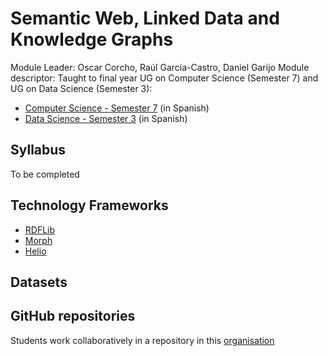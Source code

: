 # Semantic Web, Linked Data and Knowledge Graphs

Module Leader: Oscar Corcho, Raúl García-Castro, Daniel Garijo 
Module descriptor: Taught to final year UG on Computer Science (Semester 7) and UG on Data Science (Semester 3):
- [Computer Science - Semester 7](https://www.upm.es/comun_gauss/publico/guias/2021-22/1S/GA_10II_105000057_1S_2021-22.pdf) (in Spanish)
- [Data Science - Semester 3](https://www.upm.es/comun_gauss/publico/guias/2021-22/1S/GA_10CD_105001015_1S_2021-22.pdf) (in Spanish)

## Syllabus

To be completed

## Technology Frameworks

- [RDFLib](https://rdflib.readthedocs.io/en/stable/)
- [Morph](https://morph.oeg.fi.upm.es/)
- [Helio](https://oeg-upm.github.io/helio/)

## Datasets


## GitHub repositories
Students work collaboratively in a repository in this [organisation](https://github.com/orgs/FacultadInformatica-LinkedData/repositories)
